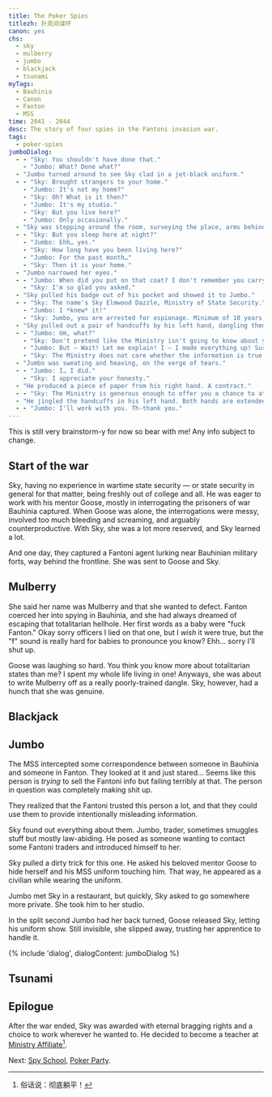 ```yaml
---
title: The Poker Spies
titlezh: 扑克间谍环
canon: yes
chs:
  - sky
  - mulberry
  - jumbo
  - blackjack
  - tsunami
myTags:
  - Bauhinia
  - Canon
  - Fanton
  - MSS
time: 2041 - 2044
desc: The story of four spies in the Fantoni invasion war.
tags:
  - poker-spies
jumboDialog:
  - - "Sky: You shouldn't have done that."
    - "Jumbo: What? Done what?"
  - "Jumbo turned around to see Sky clad in a jet-black uniform."
  - - "Sky: Brought strangers to your home."
    - "Jumbo: It's not my home?"
    - "Sky: Oh? What is it then?"
    - "Jumbo: It's my studio."
    - "Sky: But you live here?"
    - "Jumbo: Only occasionally."
  - "Sky was stepping around the room, surveying the place, arms behind his back."
  - - "Sky: But you sleep here at night?"
    - "Jumbo: Ehh… yes."
    - "Sky: How long have you been living here?"
    - "Jumbo: For the past month…"
    - "Sky: Then it is your home."
  - "Jumbo narrowed her eyes."
  - - "Jumbo: When did you put on that coat? I don't remember you carrying it. And it kind of looks like a government uniform?"
    - "Sky: I'm so glad you asked."
  - "Sky pulled his badge out of his pocket and showed it to Jumbo."
  - - "Sky: The name's Sky Elmwood Dazzle, Ministry of State Security."
    - "Jumbo: I *knew* it!"
    - "Sky: Jumbo, you are arrested for espionage. Minimum of 10 years, up to the death penalty."
  - "Sky pulled out a pair of handcuffs by his left hand, dangling them in front of Jumbo."
  - - "Jumbo: Um, what?"
    - "Sky: Don't pretend like the Ministry isn't going to know about your correspondence with the enemy."
    - "Jumbo: But — Wait! Let me explain! I — I made everything up! Surely you know that? I never gave them real information! I was — I was *intentionally* misleading them for the benefit of Bauhinia!"
    - "Sky: The Ministry does not care whether the information is true or false. The Ministry only cares about whether you did it. Did you, or did you not?"
  - "Jumbo was sweating and heaving, on the verge of tears."
  - - "Jumbo: I… I did."
    - "Sky: I appreciate your honesty."
  - "He produced a piece of paper from his right hand. A contract."
  - - "Sky: The Ministry is generous enough to offer you a chance to atone for your crimes, and even receive merit. Come work with us. Or…"
  - "He jingled the handcuffs in his left hand. Both hands are extended towards Jumbo. She swallowed."
  - - "Jumbo: I'll work with you. Th-thank you."
---
```


<link rel="stylesheet" href="/css/dialog.css"/>

This is still very brainstorm-y for now so bear with me! Any info subject to change.

## Start of the war

Sky, having no experience in wartime state security — or state security in general for that matter, being freshly out of college and all. He was eager to work with his mentor Goose, mostly in interrogating the prisoners of war Bauhinia captured. When Goose was alone, the interrogations were messy, involved too much bleeding and screaming, and arguably counterproductive. With Sky, she was a lot more reserved, and Sky learned a lot.

And one day, they captured a Fantoni agent lurking near Bauhinian military forts, way behind the frontline. She was sent to Goose and Sky.

## Mulberry

She said her name was Mulberry and that she wanted to defect. Fanton coerced her into spying in Bauhinia, and she had always dreamed of escaping that totalitarian hellhole. Her first words as a baby were "fuck Fanton." Okay sorry officers I lied on that one, but I *wish* it were true, but the "f" sound is really hard for babies to pronounce you know? Ehh… sorry I'll shut up.

Goose was laughing so hard. You think you know more about totalitarian states than me? I spent my whole life living in one! Anyways, she was about to write Mulberry off as a really poorly-trained dangle. Sky, however, had a hunch that she was genuine.

## Blackjack

## Jumbo

The MSS intercepted some correspondence between someone in Bauhinia and someone in Fanton. They looked at it and just stared… Seems like this person is *trying* to sell the Fantoni info but failing terribly at that. The person in question was completely making shit up.

They realized that the Fantoni trusted this person a lot, and that they could use them to provide intentionally misleading information.

Sky found out everything about them. Jumbo, trader, sometimes smuggles stuff but mostly law-abiding. He posed as someone wanting to contact some Fantoni traders and introduced himself to her.

Sky pulled a dirty trick for this one. He asked his beloved mentor Goose to hide herself and his MSS uniform touching him. That way, he appeared as a civilian while wearing the uniform.

Jumbo met Sky in a restaurant, but quickly, Sky asked to go somewhere more private. She took him to her studio.

In the split second Jumbo had her back turned, Goose released Sky, letting his uniform show. Still invisible, she slipped away, trusting her apprentice to handle it.

{% include 'dialog', dialogContent: jumboDialog %}

## Tsunami

## Epilogue

After the war ended, Sky was awarded with eternal bragging rights and a choice to work wherever he wanted to. He decided to become a teacher at [Ministry Affiliate](/world/bauhinia/ministry-affiliate/)[^1].

Next: [Spy School](/spy-school/), [Poker Party](/poker-party/).

[^1]: 俗话说：彻底躺平！
